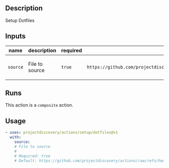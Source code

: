 ## Description

Setup Dotfiles

## Inputs

| name | description | required | default |
| --- | --- | --- | --- |
| `source` | <p>File to source</p> | `true` | `https://github.com/projectdiscovery/actions/raw/refs/heads/dotfiles/.bash_aliases` |


## Runs

This action is a `composite` action.

## Usage

```yaml
- uses: projectdiscovery/actions/setup/dotfiles@v1
  with:
    source:
    # File to source
    #
    # Required: true
    # Default: https://github.com/projectdiscovery/actions/raw/refs/heads/dotfiles/.bash_aliases
```



